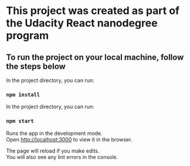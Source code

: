 # This project was created as part of the Udacity React nanodegree program 


## To run the project on your local machine, follow the steps below
In the project directory, you can run:

### `npm install`

In the project directory, you can run:

### `npm start`

Runs the app in the development mode.<br />
Open [http://localhost:3000](http://localhost:3000) to view it in the browser.

The page will reload if you make edits.<br />
You will also see any lint errors in the console.



